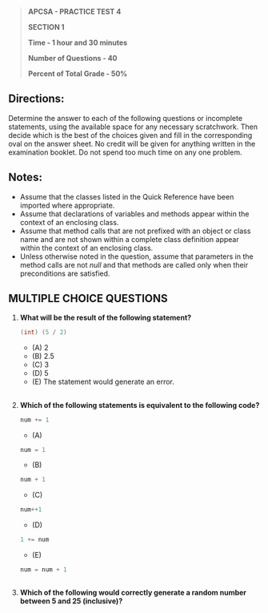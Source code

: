 > **APCSA - PRACTICE TEST 4**
> 
> **SECTION 1**
> 
> **Time - 1 hour and 30 minutes**
>
> **Number of Questions - 40**
> 
> **Percent of Total Grade - 50%**


## Directions:

Determine the answer to each of the following questions or incomplete statements, using the available space for any necessary scratchwork. Then decide which is the best of the choices given and fill in the corresponding oval on the answer sheet. No credit will be given for anything written in the examination booklet. Do not spend too much time on any one problem.


## Notes:

- Assume that the classes listed in the Quick Reference have been imported where appropriate.
- Assume that declarations of variables and methods appear within the context of an enclosing class.
- Assume that method calls that are not prefixed with an object or class name and are not shown within a complete class definition appear within the context of an enclosing class.
- Unless otherwise noted in the question, assume that parameters in the method calls are not *null* and that methods are called only when their preconditions are satisfied.


## MULTIPLE CHOICE QUESTIONS

1.  **What will be the result of the following statement?**

    ```java
    (int) (5 / 2)
    ```

    - (A) 2
    - (B) 2.5
    - (C) 3
    - (D) 5
    - (E) The statement would generate an error.
##
2.  **Which of the following statements is equivalent to the following code?**

    ```java
    num += 1
    ```

    - (A)
    ```java
    num = 1
    ```
    - (B)
    ```java
    num + 1
    ```
    - (C)
    ```java
    num++1
    ```
    - (D)
    ```java
    1 += num
    ```
    - (E)
    ```java
    num = num + 1
    ```
##
3. **Which of the following would correctly generate a random number between 5 and 25 (inclusive)?**
